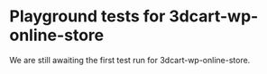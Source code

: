 # Playground tests for 3dcart-wp-online-store
We are still awaiting the first test run for 3dcart-wp-online-store.
